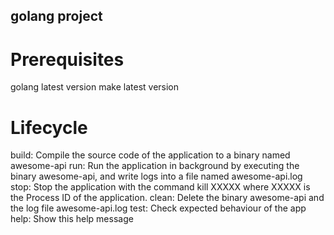 ## golang project

# Prerequisites

golang latest version
make latest version

# Lifecycle

build: Compile the source code of the application to a binary named awesome-api
run: Run the application in background by executing the binary awesome-api, and write logs into a file named awesome-api.log stop: Stop the application with the command kill XXXXX where XXXXX is the Process ID of the application.
clean: Delete the binary awesome-api and the log file awesome-api.log
test: Check expected behaviour of the app
help: Show this help message
